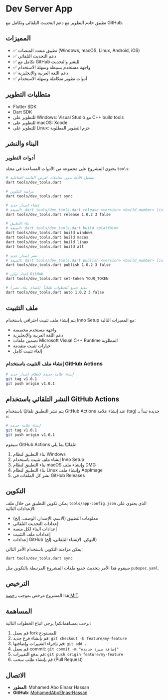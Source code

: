 # Dev Server App

تطبيق خادم التطوير مع دعم التحديث التلقائي وتكامل مع GitHub.

## المميزات

- ✅ تطبيق متعدد المنصات (Windows, macOS, Linux, Android, iOS)
- ✅ دعم التحديث التلقائي
- ✅ تكامل مع GitHub للنشر والتحديث
- ✅ واجهة مستخدم بسيطة وسهلة الاستخدام
- ✅ دعم اللغة العربية والإنجليزية
- ✅ أدوات تطوير متكاملة وسهلة الاستخدام

## متطلبات التطوير

- Flutter SDK
- Dart SDK
- للتطوير على Windows: Visual Studio مع C++ build tools
- للتطوير على macOS: Xcode
- للتطوير على Linux: حزم التطوير المطلوبة

## البناء والنشر

### أدوات التطوير

يحتوي المشروع على مجموعة من الأدوات المساعدة في مجلد `tools`:

```bash
# تشغيل الأداة بدون معاملات لعرض القائمة التفاعلية
dart tools/dev_tools.dart

# مزامنة التكوين
dart tools/dev_tools.dart sync

# إنشاء إصدار جديد
# الصيغة: dart tools/dev_tools.dart release <version> <build_number> [is_required]
dart tools/dev_tools.dart release 1.0.2 3 false

# بناء التطبيق
# الصيغة: dart tools/dev_tools.dart build <platform>
dart tools/dev_tools.dart build windows
dart tools/dev_tools.dart build macos
dart tools/dev_tools.dart build linux
dart tools/dev_tools.dart build all

# نشر إصدار جديد
# الصيغة: dart tools/dev_tools.dart publish <version> <build_number> [is_required]
dart tools/dev_tools.dart publish 1.0.2 3 false

# إعداد توكن GitHub
dart tools/dev_tools.dart set-token YOUR_TOKEN

# تنفيذ جميع الخطوات تلقائياً (إنشاء، بناء، نشر)
dart tools/dev_tools.dart auto 1.0.2 3 false
```

## ملف التثبيت

يتم إنشاء ملف تثبيت احترافي باستخدام Inno Setup مع المميزات التالية:

- واجهة مستخدم مخصصة
- دعم اللغة العربية والإنجليزية
- تضمين ملفات Microsoft Visual C++ Runtime المطلوبة
- خيارات تثبيت متقدمة
- إلغاء تثبيت كامل

### إنشاء ملف التثبيت باستخدام GitHub Actions

```bash
# إنشاء علامة جديدة لإطلاق إصدار جديد
git tag v1.0.1
git push origin v1.0.1
```

## النشر التلقائي باستخدام GitHub Actions

يتم نشر التطبيق تلقائيًا باستخدام GitHub Actions عند إنشاء علامة (tag) جديدة تبدأ بـ `v`:

```bash
# إنشاء علامة جديدة
git tag v1.0.1
git push origin v1.0.1
```

سيقوم GitHub Actions تلقائيًا بما يلي:

1. بناء التطبيق لنظام Windows
2. إنشاء ملف تثبيت باستخدام Inno Setup
3. بناء التطبيق لنظام macOS وإنشاء ملف DMG
4. بناء التطبيق لنظام Linux وإنشاء ملف AppImage
5. نشر كل الملفات في GitHub Releases

## التكوين

يمكن تكوين التطبيق من خلال ملف `tools/app-config.json` الذي يحتوي على الإعدادات التالية:

- معلومات التطبيق (الاسم، الإصدار، الوصف، إلخ)
- إعدادات التحديث التلقائي
- إعدادات البناء لكل منصة
- إعدادات ملف التثبيت
- إعدادات GitHub (التوكن، الإنشاء التلقائي، إلخ)

يمكن مزامنة التكوين باستخدام الأمر التالي:

```bash
dart tools/dev_tools.dart sync
```

سيقوم هذا الأمر بتحديث جميع ملفات المشروع المرتبطة بالتكوين مثل `pubspec.yaml`.

## الترخيص

هذا المشروع مرخص بموجب [رخصة MIT](LICENSE).

## المساهمة

نرحب بمساهماتكم! يرجى اتباع الخطوات التالية:

1. قم بعمل fork للمستودع
2. قم بإنشاء فرع جديد: `git checkout -b feature/my-feature`
3. قم بإجراء التغييرات وإضافتها: `git add .`
4. قم بعمل commit: `git commit -m "إضافة ميزة جديدة"`
5. قم بدفع التغييرات: `git push origin feature/my-feature`
6. قم بإنشاء طلب سحب (Pull Request)

## الاتصال

- **المطور**: Mohamed Abo Elnasr Hassan
- **GitHub**: [MohamedAboElnasrHassan](https://github.com/MohamedAboElnasrHassan)
